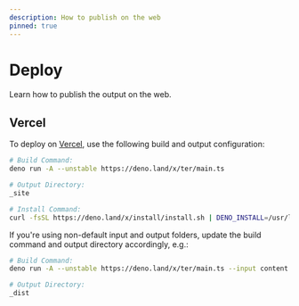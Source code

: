 ```yaml
---
description: How to publish on the web
pinned: true
---
```


# Deploy

Learn how to publish the output on the web.

## Vercel

To deploy on [Vercel](https://vercel.com), use the following build and output
configuration:

```sh
# Build Command:
deno run -A --unstable https://deno.land/x/ter/main.ts

# Output Directory:
_site

# Install Command:
curl -fsSL https://deno.land/x/install/install.sh | DENO_INSTALL=/usr/local sh
```

If you're using non-default input and output folders, update the build command
and output directory accordingly, e.g.:

```sh
# Build Command:
deno run -A --unstable https://deno.land/x/ter/main.ts --input content --output _dist

# Output Directory:
_dist
```
